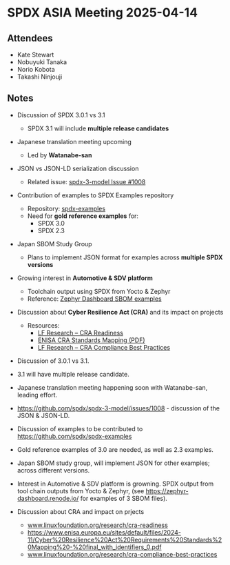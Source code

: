 # SPDX ASIA Meeting 2025-04-14

## Attendees

- Kate Stewart
- Nobuyuki Tanaka
- Norio Kobota
- Takashi Ninjouji

## Notes

- Discussion of SPDX 3.0.1 vs 3.1
  - SPDX 3.1 will include **multiple release candidates**

- Japanese translation meeting upcoming
  - Led by **Watanabe-san**

- JSON vs JSON-LD serialization discussion  
  - Related issue: [spdx-3-model Issue #1008](https://github.com/spdx/spdx-3-model/issues/1008)

- Contribution of examples to SPDX Examples repository  
  - Repository: [spdx-examples](https://github.com/spdx/spdx-examples)
  - Need for **gold reference examples** for:
    - SPDX 3.0
    - SPDX 2.3

- Japan SBOM Study Group
  - Plans to implement JSON format for examples across **multiple SPDX versions**

- Growing interest in **Automotive & SDV platform**  
  - Toolchain output using SPDX from Yocto & Zephyr  
  - Reference: [Zephyr Dashboard SBOM examples](https://zephyr-dashboard.renode.io/)

- Discussion about **Cyber Resilience Act (CRA)** and its impact on projects
  - Resources:
    - [LF Research – CRA Readiness](https://www.linuxfoundation.org/research/cra-readiness)
    - [ENISA CRA Standards Mapping (PDF)](https://www.enisa.europa.eu/sites/default/files/2024-11/Cyber%20Resilience%20Act%20Requirements%20Standards%20Mapping%20-%20final_with_identifiers_0.pdf)
    - [LF Research – CRA Compliance Best Practices](https://www.linuxfoundation.org/research/cra-compliance-best-practices)


- Discussion of 3.0.1 vs 3.1.
- 3.1 will have multiple release candidate.
- Japanese translation meeting happening soon with Watanabe-san, leading effort.
- https://github.com/spdx/spdx-3-model/issues/1008 - discussion of the JSON & JSON-LD.
- Discussion of examples to be contributed to https://github.com/spdx/spdx-examples
- Gold reference examples of 3.0 are needed, as well as 2.3 examples.
- Japan SBOM study group, will implement JSON for other examples;  across different versions.
- Interest in Automotive & SDV platform is growning.  SPDX output from tool chain outputs from Yocto & Zephyr, (see https://zephyr-dashboard.renode.io/ for examples of 3 SBOM files).
- Discussion about CRA and impact on prjects
  - www.linuxfoundation.org/research/cra-readiness
  - https://www.enisa.europa.eu/sites/default/files/2024-11/Cyber%20Resilience%20Act%20Requirements%20Standards%20Mapping%20-%20final_with_identifiers_0.pdf
  - www.linuxfoundation.org/research/cra-compliance-best-practices
